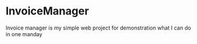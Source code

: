 # InvoiceManager
Invoice manager is my simple web project for demonstration what I can do in one manday
